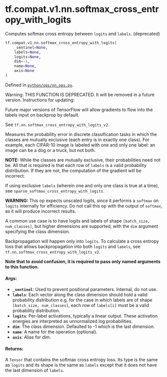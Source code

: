 <div itemscope itemtype="http://developers.google.com/ReferenceObject">
<meta itemprop="name" content="tf.compat.v1.nn.softmax_cross_entropy_with_logits" />
<meta itemprop="path" content="Stable" />
</div>

# tf.compat.v1.nn.softmax_cross_entropy_with_logits

Computes softmax cross entropy between `logits` and `labels`. (deprecated)

``` python
tf.compat.v1.nn.softmax_cross_entropy_with_logits(
    _sentinel=None,
    labels=None,
    logits=None,
    dim=-1,
    name=None,
    axis=None
)
```



Defined in [`python/ops/nn_ops.py`](/code/stable/tensorflow/python/ops/nn_ops.py).

<!-- Placeholder for "Used in" -->

Warning: THIS FUNCTION IS DEPRECATED. It will be removed in a future version.
Instructions for updating:

Future major versions of TensorFlow will allow gradients to flow
into the labels input on backprop by default.

See `tf.nn.softmax_cross_entropy_with_logits_v2`.


Measures the probability error in discrete classification tasks in which the
classes are mutually exclusive (each entry is in exactly one class).  For
example, each CIFAR-10 image is labeled with one and only one label: an image
can be a dog or a truck, but not both.

**NOTE:**  While the classes are mutually exclusive, their probabilities
need not be.  All that is required is that each row of `labels` is
a valid probability distribution.  If they are not, the computation of the
gradient will be incorrect.

If using exclusive `labels` (wherein one and only
one class is true at a time), see `sparse_softmax_cross_entropy_with_logits`.

**WARNING:** This op expects unscaled logits, since it performs a `softmax`
on `logits` internally for efficiency.  Do not call this op with the
output of `softmax`, as it will produce incorrect results.

A common use case is to have logits and labels of shape
`[batch_size, num_classes]`, but higher dimensions are supported, with
the `dim` argument specifying the class dimension.

Backpropagation will happen only into `logits`.  To calculate a cross entropy
loss that allows backpropagation into both `logits` and `labels`, see
`tf.nn.softmax_cross_entropy_with_logits_v2`.

**Note that to avoid confusion, it is required to pass only named arguments to
this function.**

#### Args:


* <b>`_sentinel`</b>: Used to prevent positional parameters. Internal, do not use.
* <b>`labels`</b>: Each vector along the class dimension should hold a valid
  probability distribution e.g. for the case in which labels are of shape
  `[batch_size, num_classes]`, each row of `labels[i]` must be a valid
  probability distribution.
* <b>`logits`</b>: Per-label activations, typically a linear output. These activation
  energies are interpreted as unnormalized log probabilities.
* <b>`dim`</b>: The class dimension. Defaulted to -1 which is the last dimension.
* <b>`name`</b>: A name for the operation (optional).
* <b>`axis`</b>: Alias for dim.


#### Returns:

A `Tensor` that contains the softmax cross entropy loss. Its type is the
same as `logits` and its shape is the same as `labels` except that it does
not have the last dimension of `labels`.
